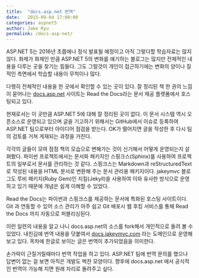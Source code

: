 ```yaml
---
title:  "docs.asp.net 번역"
date:   2015-09-04 17:00:00
categories: aspnet5
author: Jake Ryu
permalink: /docs-asp-net/
---
```


ASP.NET 5는 2016년 초쯤에나 정식 발표될 예정이고 아직 그렇다할 학습자료는 많지 않다. 화제가 화제인 만큼 ASP.NET 5의 변화를 얘기하는 블로그는 많지만 전체적인 내용을 다루는 곳을 찾기는 힘들다. 그도 그럴것이 개인이 접근하기에는 변화의 양이나 질적인 측면에서 학습할 내용이 무척이나 많다.

다행히 전체적인 내용을 한 곳에서 확인할 수 있는 곳이 있다. 잘 정리된 책 한 권의 느낌이 묻어나는 [docs.asp.net](http://docs.asp.net) 사이트는 Read the Docs라는 문서 제공 플랫폼에서 호스팅되고 있다.

현재로서는 이 곳만큼 ASP.NET 5에 대해 잘 정리된 곳이 없다. 이 문서 시스템 역시 오픈소스로 운영되고 있으며 글을 기고하기 위해서는 GitHub에서 이슈로 등록하여 ASP.NET 팀으로부터 아이디어 점검을 받는다. OK가 떨어지면 글을 작성한 후 다시 팀의 검토를 거쳐 게재되는 과정을 거친다.

각각의 글들이 모여 점점 책의 모습으로 변해가는 것이 신기해서 어떻게 운영되는지 살펴봤다. 파이썬 프로젝트에서는 문서화 패키지인 스핑크스(Sphinx)를 사용하여 프로젝트의 일부로서 문서를 관리하는 것 같다. 스핑크스는 Markdown과 reStructuredText로 작성된 내용을 HTML 문서로 변환해 주는 문서 관리용 패키지이다. jakeymvc 블로그도 루비 패키지(Ruby Gem)인 지킬(Jekyll)을 사용하여 이와 유사한 방식으로 운영하고 있기 때문에 개념은 쉽게 이해할 수 있었다. 

Read the Docs는 파이썬과 스핑크스를 제공하는 문서에 특화된 호스팅 사이트이다. Git 과 연동할 수 있어 소스 관리가 아주 쉽고 Git 배포시 웹 후킹 서비스를 통해 Read the Docs 까지 자동으로 퍼블리싱된다.

이런 일련의 내용을 알고 나니 docs.asp.net의 소스를 fork해서 개인적으로 돌려 볼 수 있었다. 내친김에 번역 내용을 덧붙여서 [docs.jakeymvc.com](http://docs.jakeymvc.com) 라는 도메인으로 운영해 보고 있다. 목차에 한글로 보이는 글은 번역이 추가되었음을 의미한다.

손가락이 근질거릴때마다 번역 작업을 하고 있다. ASP.NET 팀에 번역 문의를 했으나 답변이 없는 걸 보면 아직은 개발도 벅찬 모양이다. 향후에 docs.asp.net 에서 공식적인 번역이 가능해 지면 원래 자리로 돌려주고 싶다. 